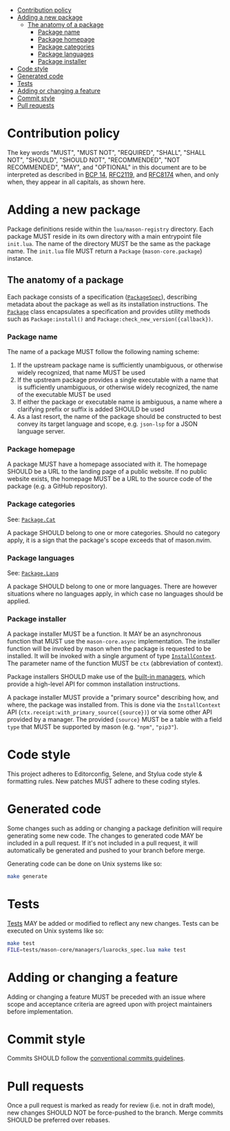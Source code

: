 -   [Contribution policy](#contribution-policy)
-   [Adding a new package](#adding-a-new-package)
    -   [The anatomy of a package](#the-anatomy-of-a-package)
        -   [Package name](#package-name)
        -   [Package homepage](#package-homepage)
        -   [Package categories](#package-categories)
        -   [Package languages](#package-languages)
        -   [Package installer](#package-installer)
-   [Code style](#code-style)
-   [Generated code](#generated-code)
-   [Tests](#tests)
-   [Adding or changing a feature](#adding-or-changing-a-feature)
-   [Commit style](#commit-style)
-   [Pull requests](#pull-requests)

# Contribution policy

The key words "MUST", "MUST NOT", "REQUIRED", "SHALL", "SHALL NOT", "SHOULD", "SHOULD NOT", "RECOMMENDED", "NOT
RECOMMENDED", "MAY", and "OPTIONAL" in this document are to be interpreted as described in [BCP 14][bcp14],
[RFC2119][rfc2119], and [RFC8174][rfc8174] when, and only when, they appear in all capitals, as shown here.

[bcp14]: https://tools.ietf.org/html/bcp14
[rfc2119]: https://tools.ietf.org/html/rfc2119
[rfc8174]: https://tools.ietf.org/html/rfc8174

# Adding a new package

Package definitions reside within the `lua/mason-registry` directory. Each package MUST reside in its own directory with
a main entrypoint file `init.lua`. The name of the directory MUST be the same as the package name. The `init.lua` file
MUST return a `Package` (`mason-core.package`) instance.

## The anatomy of a package

Each package consists of a specification ([`PackageSpec`](https://github.com/williamboman/mason.nvim/blob/main/doc/reference.md#packagespec)), describing metadata about
the package as well as its installation instructions. The [`Package`](https://github.com/williamboman/mason.nvim/blob/main/doc/reference.md#package) class encapsulates a
specification and provides utility methods such as `Package:install()` and `Package:check_new_version({callback})`.

### Package name

The name of a package MUST follow the following naming scheme:

1. If the upstream package name is sufficiently unambiguous, or otherwise widely recognized, that name MUST be used
1. If the upstream package provides a single executable with a name that is sufficiently unambiguous, or otherwise
   widely recognized, the name of the executable MUST be used
1. If either the package or executable name is ambiguous, a name where a clarifying prefix or suffix is added SHOULD be
   used
1. As a last resort, the name of the package should be constructed to best convey its target language and scope, e.g.
   `json-lsp` for a JSON language server.

### Package homepage

A package MUST have a homepage associated with it. The homepage SHOULD be a URL to the landing page of a public website.
If no public website exists, the homepage MUST be a URL to the source code of the package (e.g. a GitHub repository).

### Package categories

See: [`Package.Cat`](https://github.com/williamboman/mason.nvim/blob/main/doc/reference.md#packagecat)

A package SHOULD belong to one or more categories. Should no category apply, it is a sign that the package's scope
exceeds that of mason.nvim.

### Package languages

See: [`Package.Lang`](https://github.com/williamboman/mason.nvim/blob/main/doc/reference.md#packagelang)

A package SHOULD belong to one or more languages. There are however situations where no languages apply, in which case
no languages should be applied.

### Package installer

A package installer MUST be a function. It MAY be an asynchronous function that MUST use the `mason-core.async`
implementation. The installer function will be invoked by mason when the package is requested to be installed. It will
be invoked with a single argument of type
[`InstallContext`](https://github.com/williamboman/mason.nvim/blob/main/doc/reference.md#installcontext). The parameter
name of the function MUST be `ctx` (abbreviation of context).

Package installers SHOULD make use of the [built-in
managers](https://github.com/williamboman/mason.nvim/tree/main/lua/mason-core/managers), which provide a high-level API
for common installation instructions.

A package installer MUST provide a "primary source" describing how, and where, the package was installed from. This is
done via the `InstallContext` API (`ctx.receipt:with_primary_source({source})`) or via some other API provided by a
manager. The provided `{source}` MUST be a table with a field `type` that MUST be supported by mason (e.g. `"npm"`,
`"pip3"`).

# Code style

This project adheres to Editorconfig, Selene, and Stylua code style & formatting rules. New patches MUST adhere to these
coding styles.

# Generated code

Some changes such as adding or changing a package definition will require generating some new code. The changes to
generated code MAY be included in a pull request. If it's not included in a pull request, it will automatically be
generated and pushed to your branch before merge.

Generating code can be done on Unix systems like so:

```sh
make generate
```

# Tests

[Tests](https://github.com/williamboman/mason.nvim/tree/main/tests) MAY be added or modified to reflect any new changes.
Tests can be executed on Unix systems like so:

```sh
make test
FILE=tests/mason-core/managers/luarocks_spec.lua make test
```

# Adding or changing a feature

Adding or changing a feature MUST be preceded with an issue where scope and acceptance criteria are agreed upon with
project maintainers before implementation.

# Commit style

Commits SHOULD follow the [conventional commits guidelines](https://www.conventionalcommits.org/en/v1.0.0/).

# Pull requests

Once a pull request is marked as ready for review (i.e. not in draft mode), new changes SHOULD NOT be force-pushed to
the branch. Merge commits SHOULD be preferred over rebases.
